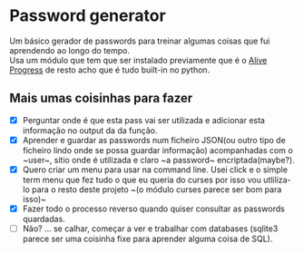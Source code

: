 # Password generator

Um básico gerador de passwords para treinar algumas coisas que fui aprendendo ao longo do tempo.  
Usa um módulo que tem que ser instalado previamente que é o [Alive Progress](https://github.com/rsalmei/alive-progress) de resto acho que é tudo built-in no python.

## Mais umas coisinhas para fazer

- [x] Perguntar onde é que esta pass vai ser utilizada e adicionar esta informação no output da da função.  
- [x] Aprender e guardar as passwords num ficheiro JSON(ou outro tipo de ficheiro lindo onde se possa guardar informação) acompanhadas com o ~user~, sítio onde é utilizada e claro ~a password~ encriptada(maybe?).  
- [X] Quero criar um menu para usar na command line. Usei click e o simple term menu que fez tudo o que eu queria do curses por isso vou utliliza-lo para o resto deste projeto  ~(o módulo curses parece ser bom para isso)~  
- [x] Fazer todo o processo reverso quando quiser consultar as passwords quardadas.  
- [ ] Não? ... se calhar, começar a ver e trabalhar com databases (sqlite3 parece ser uma coisinha fixe para aprender alguma coisa de SQL).  
